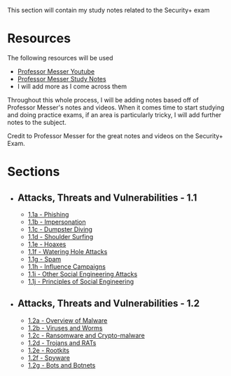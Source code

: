 This section will contain my study notes related to the Security+ exam

# Resources

The following resources will be used
- [Professor Messer Youtube](https://www.youtube.com/playlist?list=PLG49S3nxzAnkL2ulFS3132mOVKuzzBxA8)
- [Professor Messer Study Notes](https://www.professormesser.com/security-plus/sy0-601/sy0-601-video/sy0-601-comptia-security-plus-course/)
- I will add more as I come across them

Throughout this whole process, I will be adding notes based off of Professor Messer's notes and videos. When it comes time to start studying and doing practice exams, if an area is particularly tricky, I will add further notes to the subject.

Credit to Professor Messer for the great notes and videos on the Security+ Exam.

# Sections
- ## Attacks, Threats and Vulnerabilities - 1.1
	- [1.1a - Phishing](./security/attacks-threats-and-vulnerabilities/1.1a-Phishing.md)
	- [1.1b - Impersonation](./security/attacks-threats-and-vulnerabilities/1.1b-Impersonation.md)
	- [1.1c - Dumpster Diving](./security/attacks-threats-and-vulnerabilities/1.1c-Dumpster-Diving.md)
	- [1.1d - Shoulder Surfing](./security/attacks-threats-and-vulnerabilities/1.1d-Shoulder-Surfing.md)
	- [1.1e - Hoaxes](./security/attacks-threats-and-vulnerabilities/1.1e-Hoaxes.md)
	- [1.1f - Watering Hole Attacks](./security/attacks-threats-and-vulnerabilities/1.1f-Watering-Hole-Attacks.md)
	- [1.1g - Spam](./security/attacks-threats-and-vulnerabilities/1.1g-Spam.md)
	- [1.1h - Influence Campaigns](./security/attacks-threats-and-vulnerabilities/1.1h-Influence-Campaigns.md)
	- [1.1i - Other Social Engineering Attacks](./security/attacks-threats-and-vulnerabilities/1.1i-Other-Social-Engineering-Attacks.md)
	- [1.1j - Principles of Social Engineering](./security/attacks-threats-and-vulnerabilities/1.1j-Principles-of-Social-Engineering.md)
- ## Attacks, Threats and Vulnerabilities - 1.2
	- [1.2a - Overview of Malware](./security/attacks-threats-and-vulnerabilities/1.2a-Overview-of-Malware.md)
	- [1.2b - Viruses and Worms](./security/attacks-threats-and-vulnerabilities/1.2b-Viruses-and-Worms.md)
	- [1.2c - Ransomware and Crypto-malware](./security/attacks-threats-and-vulnerabilities/1.2c-Ransomware-and-Crypto-malware.md)
	- [1.2d - Trojans and RATs](./security/attacks-threats-and-vulnerabilities/1.2d-Trojans-and-RATs.md)
	- [1.2e - Rootkits](./security/attacks-threats-and-vulnerabilities/1.2e-Rootkits.md)
	- [1.2f - Spyware](./security/attacks-threats-and-vulnerabilities/1.2f-Spyware.md)
	- [1.2g - Bots and Botnets](./security/attacks-threats-and-vulnerabilities/1.2g-Bots-and-Botnets.md)

  

